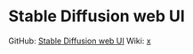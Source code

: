 # Stable Diffusion web UI
GitHub: [Stable Diffusion web UI](https://github.com/AUTOMATIC1111/stable-diffusion-webui)
Wiki: [x](https://github.com/AUTOMATIC1111/stable-diffusion-webui/wiki/Features)
## 
